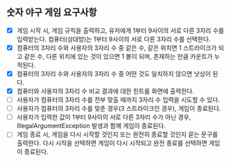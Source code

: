 ## 숫자 야구 게임 요구사항

- [X] 게임 시작 시, 게임 규칙을 출력하고, 유저에게 1부터 9사이의 서로 다른 3자리 수를 입력받는다. 컴퓨터(상대방)는 1부터 9사이의 서로 다른 3자리 수를 선택한다.
- [X] 컴퓨터의 3자리 수와 사용자의 3자리 수 중 같은 수, 같은 위치면 1 스트라이크가 되고 같은 수, 다른 위치에 있는 것이 있으면 1 볼이 되며, 존재하는 만큼 카운트가 누적된다.
- [X] 컴퓨터의 3자리 수와 사용자의 3자리 수 중 어떤 것도 일치하지 않으면 낫싱이 된다.
- [X] 컴퓨터와 사용자의 3자리 수 비교 결과에 대한 힌트를 화면에 출력한다.
- [ ] 사용자가 컴퓨터의 3자리 수를 전부 맞출 때까지 3자리 수 입력을 시도할 수 있다.
- [ ] 사용자가 컴퓨터의 3자리 수를 맞춘 경우(3 스트라이크인 경우), 게임이 종료된다.
- [ ] 사용자가 입력한 값이 1부터 9사이의 서로 다른 3자리 수가 아닌 경우, IllegalArgumentException 발생과 함께 게임이 종료된다.
- [ ] 게임 종료 시, 게임을 다시 시작할 것인지 또는 완전히 종료할 것인지 묻는 문구를 출력한다. 다시 시작을 선택하면 게임이 다시 시작되고 완전 종료를 선택하면 게임이 종료된다.
